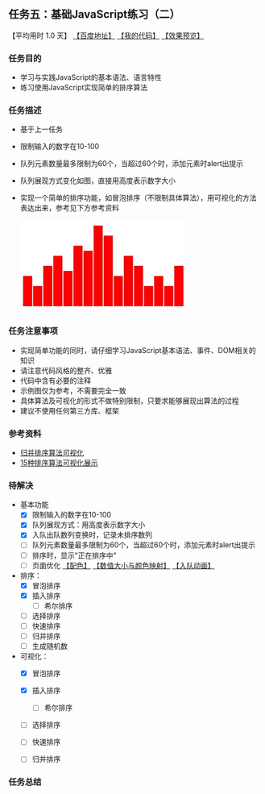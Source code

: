 ## 任务五：基础JavaScript练习（二）
【平均用时 1.0 天】
[【百度地址】](http://ife.baidu.com/course/detail/id/105)
[【我的代码】](https://github.com/baoyuzhang/IFE2017/tree/master/IFE_binbin/IFE_binbin_task5)
[【效果预览】](https://baoyuzhang.github.io/IFE2017/IFE_binbin/IFE_binbin_task5/IFE_binbin_task5.html)

### 任务目的

- 学习与实践JavaScript的基本语法、语言特性
- 练习使用JavaScript实现简单的排序算法

### 任务描述

- 基于上一任务
- 限制输入的数字在10-100
- 队列元素数量最多限制为60个，当超过60个时，添加元素时alert出提示
- 队列展现方式变化如图，直接用高度表示数字大小
- 实现一个简单的排序功能，如冒泡排序（不限制具体算法），用可视化的方法表达出来，参考见下方参考资料

  ![](task_2_19_1.jpg)

### 任务注意事项

- 实现简单功能的同时，请仔细学习JavaScript基本语法、事件、DOM相关的知识
- 请注意代码风格的整齐、优雅
- 代码中含有必要的注释
- 示例图仅为参考，不需要完全一致
- 具体算法及可视化的形式不做特别限制，只要求能够展现出算法的过程
- 建议不使用任何第三方库、框架

### 参考资料
- [归并排序算法可视化](http://v.youku.com/v_show/id_XNTM1NTQxMDMy.html)
- [15种排序算法可视化展示](http://v.youku.com/v_show/id_XNjIwNTEzMTA0.html?from=y1.2-1-176.3.3-2.1-1-1-2-0)

### 待解决

- 基本功能
  - [x] 限制输入的数字在10-100
  - [x] 队列展现方式：用高度表示数字大小
  - [x] 入队出队数列变换时，记录未排序数列
  - [ ] 队列元素数量最多限制为60个，当超过60个时，添加元素时alert出提示
  - [ ] 排序时，显示"正在排序中"
  - [ ] 页面优化 [【配色】](http://smallstarz.com/baidutask-2017/binbinxueyuan/task5/task_1_5_1.html)  [【数值大小与颜色映射】](http://htmlpreview.github.io/?https://github.com/dirkmu404/baudu/blob/master/stage%202/task5/task5.html) [【入队动画】](https://ivylian.github.io/js_stepbystep/js05.html)

- 排序：
  - [x] 冒泡排序
  - [x] 插入排序
    - [ ] 希尔排序
  - [ ] 选择排序
  - [ ] 快速排序
  - [ ] 归并排序
  - [ ] 生成随机数

- 可视化：
  - [x] 冒泡排序
  - [x] 插入排序
    - [ ] 希尔排序
  - [ ] 选择排序
  - [ ] 快速排序
  - [ ] 归并排序


### 任务总结
